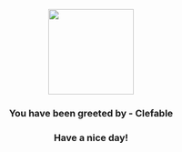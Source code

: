 <p align="center">
            <img src="https://raw.githubusercontent.com/PokeAPI/sprites/master/sprites/pokemon/36.png" width="150" height="150">
          </p>
          <h3 align="center">You have been greeted by - <b>Clefable</b></h3>
          <h3 align="center">Have a nice day!</h3>
        